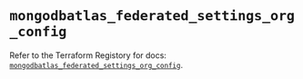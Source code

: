 # `mongodbatlas_federated_settings_org_config`

Refer to the Terraform Registory for docs: [`mongodbatlas_federated_settings_org_config`](https://registry.terraform.io/providers/mongodb/mongodbatlas/1.13.0/docs/resources/federated_settings_org_config).
